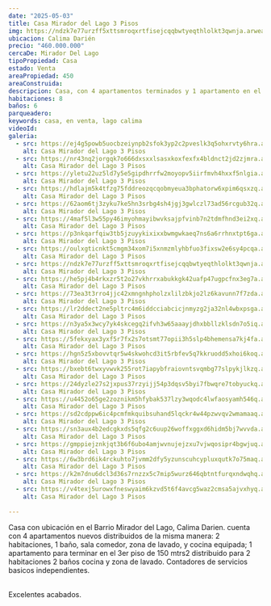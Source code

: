 ```yaml
---
date: "2025-05-03"
title: Casa Mirador del Lago 3 Pisos
img: https://ndzk7e77urzff5xttsmroqxrtfisejcqqbwtyeqthlolkt3qwnja.arweave.ar/aPKvk_-kclL285yZF0LxmVEiJFCAbTwSEzrctU9ws1I
ubicacion: Calima Darién
precio: "460.000.000"
cercaDe: Mirador Del Lago
tipoPropiedad: Casa
estado: Venta
areaPropiedad: 450
areaConstruida: 
descripcion: Casa, con 4 apartamentos terminados y 1 apartamento en el tercer piso no terminado de 150 mts2 
habitaciones: 8
baños: 6
parqueadero: 
keywords: casa, en venta, lago calima
videoId: 
galeria:
  - src: https://ej4g5powb5uocbzeiynpb2sfok3yp2c2pveslk3q5ohxrvty6hra.arweave.ar/InhuvdYPaOEHJEYa8OpFcreH6Fp9SSWrcOuPeNZ48eI
    alt: Casa Mirador del Lago 3 Pisos
  - src: https://nr43nq2jorgqk7o666dxsxxlsasxkoxfexfx4bldnct2jd2zjmra.arweave.ar/bHm2w0l0TQV93veHeV7rkCV1OuUly34FY2inpI9ZSyI
    alt: Casa Mirador del Lago 3 Pisos
  - src: https://yletu22uz5ld7y5e5gipdhrrfw2moyopv5iirfmvh4hxxf5nlgia.arweave.ar/wsk6a1TPVj_jpOmQ8Z4xLbTHYc-vUIiVlT8Pe5etWZA
    alt: Casa Mirador del Lago 3 Pisos
  - src: https://hdlajm5k4tfzg75fddreozqcqobmyeua3bphatorw6xpim6qsxzq.arweave.ar/ONYEs6rky5N_pRjiR2YCg4LMEoDYXnBN0beu9DPQlfM
    alt: Casa Mirador del Lago 3 Pisos
  - src: https://62aom6tj3zyku7ke5hn3srbg4sh4jgj3gwlczl73ad56rcgub32q.arweave.ar/9oDmemnecKp9ROnbuUQm5I_EmTs1liyv-wD76IjUDvU
    alt: Casa Mirador del Lago 3 Pisos
  - src: https://4maf5l3w55py46imyohmayibwvksajpfvinb7n2tdmfhnd3ei2xq.arweave.ar/4wBer3bvX455DMOOwGEBtVUgJeWqGh-3UxsKdo9kRq8
    alt: Casa Mirador del Lago 3 Pisos
  - src: https://p3nkqarfqiw3tb5jzuyykixixxbwmgwkaeq7ns6a6rrhnxtpt6ga.arweave.ar/ftqoAiWCLbmHqc0xhSLovcNmGsoBIfbLwPRidt5vn4w
    alt: Casa Mirador del Lago 3 Pisos
  - src: https://oulxgticnkt5cmgm34xom7i5xnmzmlyhbfuo3fixsw2e6sy4pcqa.arweave.ar/dRdzTQJqp9EwzN8u5n0du1mWLwcJaO2VF5W0T0sceKA
    alt: Casa Mirador del Lago 3 Pisos
  - src: https://ndzk7e77urzff5xttsmroqxrtfisejcqqbwtyeqthlolkt3qwnja.arweave.ar/aPKvk_-kclL285yZF0LxmVEiJFCAbTwSEzrctU9ws1I
    alt: Casa Mirador del Lago 3 Pisos
  - src: https://he5pj4b4rkxzr5t2o27vkhrrxabukkgk42uafp47ugpcfnx3eg7a.arweave.ar/OTr08DyKr5j2ena_VR4xuANFKMrmqAK_n6GeIrb7Ib4
    alt: Casa Mirador del Lago 3 Pisos
  - src: https://73ea3t3rro4jjc42xmngnhpholzxlilzbkjo2lz6kavunn7f7zda.arweave.ar/_sgNz3GLuJSLmrsaZp3ncvN1oXkKku0vPlArRrfl_kY
    alt: Casa Mirador del Lago 3 Pisos
  - src: https://lr2ddect2ne5pltrc4m6iddcciabcicjnmyzg2ja32nl4wbxpsga.arweave.ar/XHQxkFPTSdeucRcZ5AxiEgARIElrMZNpIN6avlg3fIw
    alt: Casa Mirador del Lago 3 Pisos
  - src: https://n3ya5x3wcy7yk4skcegq2ifvh3w65aaayjdhxbbllzklsdn7o5iq.arweave.ar/bvAO33YWP4VyShENDSC1Pu3ugADCRnuEK15UuQ2_d1E
    alt: Casa Mirador del Lago 3 Pisos
  - src: https://5fekxyax3yxf5r7fx2s7otsmt77opii3h5slp4bhemensa7kj4fa.arweave.ar/6Uir4BfeLl7H5b6l905Mn_7noRs_ZLfwJyMI2QPqTwo
    alt: Casa Mirador del Lago 3 Pisos
  - src: https://hgn5z5xbovvtqr5w4skwohcd3it5rbfev5q7kkruodd5xhoi6koq.arweave.ar/OZvc9uF1azhHtuSVZxxD2ifYhKSvYfUqNHDH253I8p0
    alt: Casa Mirador del Lago 3 Pisos
  - src: https://bxebt6twxyvwvk255rot7iapybfraiovntsvqmbg77slpykjlkzq.arweave.ar/DcgZ-na-K2qrXexdP6APwEsQIdVs5VgwJv_kt-FJWrM
    alt: Casa Mirador del Lago 3 Pisos
  - src: https://24dyzle27s2jxpus37rzyijj54p3dqsv5byi7fbwqre7tobyuckq.arweave.ar/1weMrJr8tJu-kt_jnCEp7x-xwlXocI-UNoRJ-bg4oJU
    alt: Casa Mirador del Lago 3 Pisos
  - src: https://u4452o65ge2zoznikm5hfybak537lzy3wqodc4lwfaosyamh546q.arweave.ar/pzndO90xNZdlqFM6cuAgV3f15xu0HDFxdigdLAGH7z0
    alt: Casa Mirador del Lago 3 Pisos
  - src: https://sd2cdppw6ic4pcmfmkquibsuhand5lqckr4w44pzwvqv2wmamaaq.arweave.ar/kPQhvfbyBceJhWKhRAZUOBo-rgJUeW5x-bVhXVmAYAE
    alt: Casa Mirador del Lago 3 Pisos
  - src: https://sn3aux4b2edcgkxds5qfg2c6uup26woffxggxd6hidm5bj7wvvda.arweave.ar/k3YKX4HRBiMq45dgU2hepR-vWcUtzGuPx0DZ0Kf2rUY
    alt: Casa Mirador del Lago 3 Pisos
  - src: https://gmppiejznkjqt3b6f6ubo4amjwvnujejzxu7vjwqosipr4bgwjuq.arweave.ar/Mx70ETlqkwnsPi-oF3AMTaraJInN6fqm0HSQ-PAmsmk
    alt: Casa Mirador del Lago 3 Pisos
  - src: https://6w3brd6ik4rckuhto7jvmm2dfy5yzunscuhcypluxqutk7o75maq.arweave.ar/9bYYj8hXIiVQ83fTVjNDLjuM0bIVDiw9dLwpNX3f6wE
    alt: Casa Mirador del Lago 3 Pisos
  - src: https://k2m7dnu6dcl3d36s7rnzzx5c7mip5wurz646qbtntfurqxndwqhq.arweave.ar/Vpnxtp4Yl7Hv0vxbnN-i-xD-2pHPuegGbZlpGF2jtA8
    alt: Casa Mirador del Lago 3 Pisos
  - src: https://v4texj5urowxfneswyaim6kzvd5t6f4avcg5waz2cmsa5ajvxhyq.arweave.ar/ryZLp7SLrXK0krYAhnlZqPs_F4CojdsDOhMkDoE1ufE
    alt: Casa Mirador del Lago 3 Pisos
  
---
```


Casa con ubicación en el Barrio Mirador del Lago, Calima Darien. cuenta con 4 apartamentos nuevos distribuidos de la misma manera: 2 habitaciones, 1 baño, sala comedor, zona de lavado, y cocina equipada; 1 apartamento para terminar  en el 3er piso de 150 mtrs2 distribuido para 2 habitaciones 2 baños cocina y zona de lavado. Contadores de servicios basicos independientes.<br><br>

Excelentes acabados. <br><br>